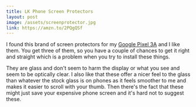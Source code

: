 ```yaml
---
title: LK Phone Screen Protectors
layout: post
image: /assets/screenprotector.jpg
link: https://amzn.to/2PQgQSf
---
```


I found this brand of screen protectors for my [Google Pixel 3A](https://amzn.to/3fX4ySE) and I like them. You get three of them, so you have a couple of chances to get it right and straight which is a problem when you try to install these things.

They are glass and don't seem to harm the display or what you see and seem to be optically clear. I also like that these offer a nicer feel to the glass than whatever the stock glass is on phones as it feels smoother to me and makes it easier to scroll with your thumb. Then there's the fact that these might just save your expensive phone screen and it's hard not to suggest these.